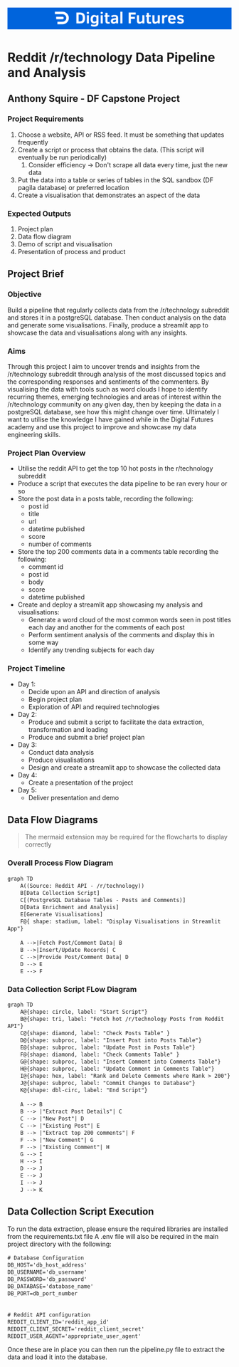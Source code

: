 # ![Digital Futures Academy](https://github.com/digital-futures-academy/DataScienceMasterResources/blob/main/Resources/datascience-notebook-header.png?raw=true)

# Reddit /r/technology Data Pipeline and Analysis
## Anthony Squire - DF Capstone Project

### Project Requirements
1. Choose a website, API or RSS feed. It must be something that updates frequently
2. Create a script or process that obtains the data. (This script will eventually be run periodically)
   1. Consider efficiency -> Don't scrape all data every time, just the new data
3. Put the data into a table or series of tables in the SQL sandbox (DF pagila database) or preferred location
4. Create a visualisation that demonstrates an aspect of the data

### Expected Outputs
1. Project plan
2. Data flow diagram
3. Demo of script and visualisation
4. Presentation of process and product

## Project Brief
### Objective
Build a pipeline that regularly collects data from the /r/technology subreddit and stores it in a postgreSQL database. Then conduct analysis on the data and generate some visualisations. Finally, produce a streamlit app to showcase the data and visualisations along with any insights.

### Aims
Through this project I aim to uncover trends and insights from the /r/technology subreddit through analysis of the most discussed topics and the corresponding responses and sentiments of the commenters. By visualising the data with tools such as word clouds I hope to identify recurring themes, emerging technologies and areas of interest within the /r/technology community on any given day, then by keeping the data in a postgreSQL database, see how this might change over time. Ultimately I want to utilise the knowledge I have gained while in the Digital Futures academy and use this project to improve and showcase my data engineering skills.

### Project Plan Overview
- Utilise the reddit API to get the top 10 hot posts in the r/technology subreddit
- Produce a script that executes the data pipeline to be ran every hour or so
- Store the post data in a posts table, recording the following:
  - post id
  - title 
  - url 
  - datetime published
  - score
  - number of comments
- Store the top 200 comments data in a comments table recording the following:
  -  comment id
  -  post id
  -  body
  -  score
  -  datetime published
- Create and deploy a streamlit app showcasing my analysis and visualisations:
  - Generate a word cloud of the most common words seen in post titles each day and another for the comments of each post
  - Perform sentiment analysis of the comments and display this in some way
  - Identify any trending subjects for each day

### Project Timeline
- Day 1:
  - Decide upon an API and direction of analysis
  - Begin project plan
  - Exploration of API and required technologies
- Day 2:
  - Produce and submit a script to facilitate the data extraction, transformation and loading
  - Produce and submit a brief project plan
- Day 3:
  - Conduct data analysis
  - Produce visualisations
  - Design and create a streamlit app to showcase the collected data
- Day 4:
  - Create a presentation of the project
- Day 5:
  - Deliver presentation and demo

## Data Flow Diagrams
> The mermaid extension may be required for the flowcharts to display correctly
### Overall Process Flow Diagram

```mermaid
graph TD
    A((Source: Reddit API - /r/technology))
    B[Data Collection Script]
    C[(PostgreSQL Database Tables - Posts and Comments)]
    D[Data Enrichment and Analysis]
    E[Generate Visualisations]
    F@{ shape: stadium, label: "Display Visualisations in Streamlit App"}

    A -->|Fetch Post/Comment Data| B
    B -->|Insert/Update Records| C
    C -->|Provide Post/Comment Data| D
    D --> E
    E --> F
```


### Data Collection Script FLow Diagram

```mermaid
graph TD
    A@{shape: circle, label: "Start Script"}
    B@{shape: tri, label: "Fetch hot /r/technology Posts from Reddit API"}
    C@{shape: diamond, label: "Check Posts Table" }
    D@{shape: subproc, label: "Insert Post into Posts Table"}
    E@{shape: subproc, label: "Update Post in Posts Table"}
    F@{shape: diamond, label: "Check Comments Table" }
    G@{shape: subproc, label: "Insert Comment into Comments Table"}
    H@{shape: subproc, label: "Update Comment in Comments Table"}
    I@{shape: hex, label: "Rank and Delete Comments where Rank > 200"}
    J@{shape: subproc, label: "Commit Changes to Database"}
    K@{shape: dbl-circ, label: "End Script"}

    A --> B
    B --> |"Extract Post Details"| C
    C --> |"New Post"| D
    C --> |"Existing Post"| E
    B --> |"Extract top 200 comments"| F
    F --> |"New Comment"| G
    F --> |"Existing Comment"| H
    G --> I
    H --> I
    D --> J
    E --> J
    I --> J
    J --> K
```

## Data Collection Script Execution
To run the data extraction, please ensure the required libraries are installed from the requirements.txt file
A .env file will also be required in the main project directory with the following:

```plaintext
# Database Configuration
DB_HOST='db_host_address'
DB_USERNAME='db_username'
DB_PASSWORD='db_password'
DB_DATABASE='database_name'
DB_PORT=db_port_number


# Reddit API configuration
REDDIT_CLIENT_ID='reddit_app_id'
REDDIT_CLIENT_SECRET='reddit_client_secret'
REDDIT_USER_AGENT='appropriate_user_agent'
```
Once these are in place you can then run the pipeline.py file to extract the data and load it into the database.